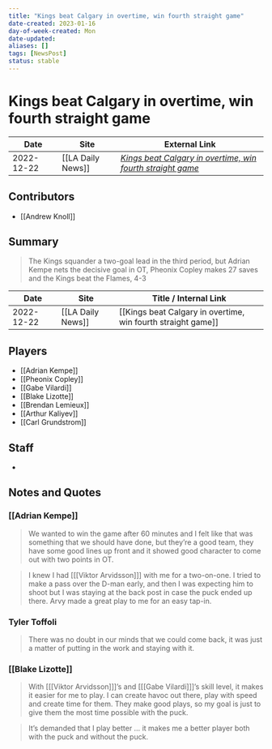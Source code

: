 ```yaml
---
title: "Kings beat Calgary in overtime, win fourth straight game"
date-created: 2023-01-16
day-of-week-created: Mon
date-updated: 
aliases: []
tags: [NewsPost]
status: stable
---
```


# Kings beat Calgary in overtime, win fourth straight game

| Date       | Site              | External Link                                                                                                                                               |
| ---------- | ----------------- | ----------------------------------------------------------------------------------------------------------------------------------------------------------- |
| 2022-12-22 | [[LA Daily News]] | [*Kings beat Calgary in overtime, win fourth straight game*](https://www.dailynews.com/2022/12/22/kings-beat-calgary-in-overtime-win-fourth-straight-game/) |

## Contributors
- [[Andrew Knoll]]

## Summary
> The Kings squander a two-goal lead in the third period, but Adrian Kempe nets the decisive goal in OT, Pheonix Copley makes 27 saves and the Kings beat the Flames, 4-3

| Date       | Site              | Title / Internal Link                                        |
| ---------- | ----------------- | ------------------------------------------------------------ |
| 2022-12-22 | [[LA Daily News]] | [[Kings beat Calgary in overtime, win fourth straight game]] |

## Players
- [[Adrian Kempe]]
- [[Pheonix Copley]]
- [[Gabe Vilardi]]
- [[Blake Lizotte]]
- [[Brendan Lemieux]]
- [[Arthur Kaliyev]]
- [[Carl Grundstrom]]

## Staff
- 

## Notes and Quotes
### [[Adrian Kempe]]
> We wanted to win the game after 60 minutes and I felt like that was something that we should have done, but they’re a good team, they have some good lines up front and it showed good character to come out with two points in OT.

> I knew I had \[[[Viktor Arvidsson]]] with me for a two-on-one. I tried to make a pass over the D-man early, and then I was expecting him to shoot but I was staying at the back post in case the puck ended up there. Arvy made a great play to me for an easy tap-in.

### Tyler Toffoli
> There was no doubt in our minds that we could come back, it was just a matter of putting in the work and staying with it.

### [[Blake Lizotte]]
> With \[[[Viktor Arvidsson]]]’s and \[[[Gabe Vilardi]]]’s skill level, it makes it easier for me to play. I can create havoc out there, play with speed and create time for them. They make good plays, so my goal is just to give them the most time possible with the puck.

> It’s demanded that I play better … it makes me a better player both with the puck and without the puck.
